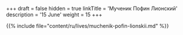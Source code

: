 +++
draft = false
hidden = true
linkTitle = 'Мученик Пофин Лионский'
description = '15 June'
weight = 15
+++

{{% include file="content/ru/lives/muchenik-pofin-lionskii.md" %}}
